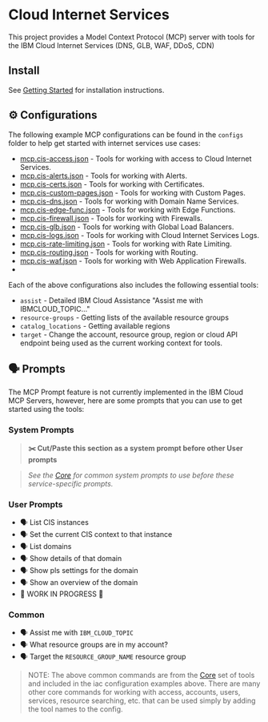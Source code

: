 # Cloud Internet Services

This project provides a Model Context Protocol (MCP) server with tools for the IBM Cloud Internet Services (DNS, GLB, WAF, DDoS, CDN)

## Install

See [Getting Started](https://ibm-cloud.github.io/mcp/overview/) for installation instructions.

## ⚙️ Configurations

The following example MCP configurations can be found in the `configs` folder to help get started with internet services use cases:

- [mcp.cis-access.json](https://github.com/IBM-Cloud/ibmcloud-mcp-server/blob/main/src/cis/configs/mcp.cis-access.json) - Tools for working with access to Cloud Internet Services.
- [mcp.cis-alerts.json](https://github.com/IBM-Cloud/ibmcloud-mcp-server/blob/main/src/cis/configs/mcp.cis-alerts.json) - Tools for working with Alerts.
- [mcp.cis-certs.json](https://github.com/IBM-Cloud/ibmcloud-mcp-server/blob/main/src/cis/configs/mcp.cis-certs.json) - Tools for working with Certificates.
- [mcp.cis-custom-pages.json](https://github.com/IBM-Cloud/ibmcloud-mcp-server/blob/main/src/cis/configs/mcp.cis-custom-pages.json) - Tools for working with Custom Pages.
- [mcp.cis-dns.json](https://github.com/IBM-Cloud/ibmcloud-mcp-server/blob/main/src/cis/configs/mcp.cis-dns.json) - Tools for working with Domain Name Services.
- [mcp.cis-edge-func.json](https://github.com/IBM-Cloud/ibmcloud-mcp-server/blob/main/src/cis/configs/mcp.cis-edge-func.json) - Tools for working with Edge Functions.
- [mcp.cis-firewall.json](https://github.com/IBM-Cloud/ibmcloud-mcp-server/blob/main/src/cis/configs/mcp.cis-firewall.json) - Tools for working with Firewalls.
- [mcp.cis-glb.json](https://github.com/IBM-Cloud/ibmcloud-mcp-server/blob/main/src/cis/configs/mcp.cis-glb.json) - Tools for working with Global Load Balancers.
- [mcp.cis-logs.json](https://github.com/IBM-Cloud/ibmcloud-mcp-server/blob/main/src/cis/configs/mcp.cis-logs.json) - Tools for working with Cloud Internet Services Logs.
- [mcp.cis-rate-limiting.json](https://github.com/IBM-Cloud/ibmcloud-mcp-server/blob/main/src/cis/configs/mcp.cis-rate-limiting.json) - Tools for working with Rate Limiting.
- [mcp.cis-routing.json](https://github.com/IBM-Cloud/ibmcloud-mcp-server/blob/main/src/cis/configs/mcp.cis-routing.json) - Tools for working with Routing.
- [mcp.cis-waf.json](https://github.com/IBM-Cloud/ibmcloud-mcp-server/blob/main/src/cis/configs/mcp.cis-waf.json) - Tools for working with Web Application Firewalls.
-
Each of the above configurations also includes the following essential tools:

- `assist` - Detailed IBM Cloud Assistance "Assist me with IBMCLOUD_TOPIC..."
- `resource-groups` - Getting lists of the available resource groups
- `catalog_locations` - Getting available regions
- `target` - Change the account, resource group, region or cloud API endpoint being used as the current working context for tools.

## 🗣️ Prompts

The MCP Prompt feature is not currently implemented in the IBM Cloud MCP Servers, however, here are some prompts that you can
use to get started using the tools:

### System Prompts

> **✂️ Cut/Paste this section as a system prompt before other User prompts**

> _See the [Core](https://github.com/IBM-Cloud/ibmcloud-mcp-server/blob/main/src/core/README.md) for common system prompts to use before these service-specific prompts._

### User Prompts

- 🗣️ List CIS instances
- 🗣️ Set the current CIS context to that instance
- 🗣️ List domains
- 🗣️ Show details of that domain
- 🗣️ Show pls settings for the domain
- 🗣️ Show an overview of the domain
- 🚧 WORK IN PROGRESS 🚧

### Common

- 🗣️ Assist me with `IBM_CLOUD_TOPIC`
- 🗣️ What resource groups are in my account?
- 🗣️ Target the `RESOURCE_GROUP_NAME` resource group

> NOTE: The above common commands are from the [Core](https://github.com/IBM-Cloud/ibmcloud-mcp-server/blob/main/src/core/README.md) set of tools and included in the iac configuration examples above.  There are many other core commands for working with access, accounts, users, services, resource searching, etc. that can be used simply by adding the tool names to the config.
